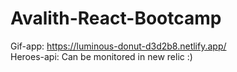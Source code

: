 # Avalith-React-Bootcamp
Gif-app: https://luminous-donut-d3d2b8.netlify.app/ <br>
Heroes-api: Can be monitored in new relic :)
